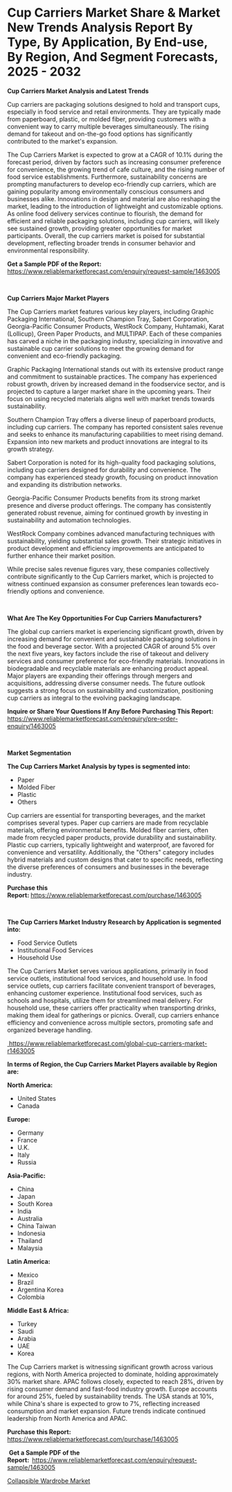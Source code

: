<p><h1>Cup Carriers Market Share & Market New Trends Analysis Report By Type, By Application, By End-use, By Region, And Segment Forecasts, 2025 - 2032</h1></p><p><strong>Cup Carriers Market Analysis and Latest Trends</strong></p>
<p><p>Cup carriers are packaging solutions designed to hold and transport cups, especially in food service and retail environments. They are typically made from paperboard, plastic, or molded fiber, providing customers with a convenient way to carry multiple beverages simultaneously. The rising demand for takeout and on-the-go food options has significantly contributed to the market's expansion.</p><p>The Cup Carriers Market is expected to grow at a CAGR of 10.1% during the forecast period, driven by factors such as increasing consumer preference for convenience, the growing trend of cafe culture, and the rising number of food service establishments. Furthermore, sustainability concerns are prompting manufacturers to develop eco-friendly cup carriers, which are gaining popularity among environmentally conscious consumers and businesses alike. Innovations in design and material are also reshaping the market, leading to the introduction of lightweight and customizable options. As online food delivery services continue to flourish, the demand for efficient and reliable packaging solutions, including cup carriers, will likely see sustained growth, providing greater opportunities for market participants. Overall, the cup carriers market is poised for substantial development, reflecting broader trends in consumer behavior and environmental responsibility.</p></p>
<p><strong>Get a Sample PDF of the Report:&nbsp;</strong> <a href="https://www.reliablemarketforecast.com/enquiry/request-sample/1463005?utm_campaign=1110&utm_medium=2&utm_source=Github&utm_content=ia&utm_term=07022025&utm_id=cup-carriers">https://www.reliablemarketforecast.com/enquiry/request-sample/1463005</a></p>
<p>&nbsp;</p>
<p><strong>Cup Carriers Major Market Players</strong></p>
<p><p>The Cup Carriers market features various key players, including Graphic Packaging International, Southern Champion Tray, Sabert Corporation, Georgia-Pacific Consumer Products, WestRock Company, Huhtamaki, Karat (Lollicup), Green Paper Products, and MULTIPAP. Each of these companies has carved a niche in the packaging industry, specializing in innovative and sustainable cup carrier solutions to meet the growing demand for convenient and eco-friendly packaging.</p><p>Graphic Packaging International stands out with its extensive product range and commitment to sustainable practices. The company has experienced robust growth, driven by increased demand in the foodservice sector, and is projected to capture a larger market share in the upcoming years. Their focus on using recycled materials aligns well with market trends towards sustainability.</p><p>Southern Champion Tray offers a diverse lineup of paperboard products, including cup carriers. The company has reported consistent sales revenue and seeks to enhance its manufacturing capabilities to meet rising demand. Expansion into new markets and product innovations are integral to its growth strategy.</p><p>Sabert Corporation is noted for its high-quality food packaging solutions, including cup carriers designed for durability and convenience. The company has experienced steady growth, focusing on product innovation and expanding its distribution networks.</p><p>Georgia-Pacific Consumer Products benefits from its strong market presence and diverse product offerings. The company has consistently generated robust revenue, aiming for continued growth by investing in sustainability and automation technologies.</p><p>WestRock Company combines advanced manufacturing techniques with sustainability, yielding substantial sales growth. Their strategic initiatives in product development and efficiency improvements are anticipated to further enhance their market position.</p><p>While precise sales revenue figures vary, these companies collectively contribute significantly to the Cup Carriers market, which is projected to witness continued expansion as consumer preferences lean towards eco-friendly options and convenience.</p></p>
<p>&nbsp;</p>
<p><strong>What Are The Key Opportunities For Cup Carriers Manufacturers?</strong></p>
<p><p>The global cup carriers market is experiencing significant growth, driven by increasing demand for convenient and sustainable packaging solutions in the food and beverage sector. With a projected CAGR of around 5% over the next five years, key factors include the rise of takeout and delivery services and consumer preference for eco-friendly materials. Innovations in biodegradable and recyclable materials are enhancing product appeal. Major players are expanding their offerings through mergers and acquisitions, addressing diverse consumer needs. The future outlook suggests a strong focus on sustainability and customization, positioning cup carriers as integral to the evolving packaging landscape.</p></p>
<p><strong>Inquire or Share Your Questions If Any Before Purchasing This Report:</strong> <a href="https://www.reliablemarketforecast.com/enquiry/pre-order-enquiry/1463005?utm_campaign=1110&utm_medium=2&utm_source=Github&utm_content=ia&utm_term=07022025&utm_id=cup-carriers">https://www.reliablemarketforecast.com/enquiry/pre-order-enquiry/1463005</a></p>
<p>&nbsp;</p>
<p><strong>Market Segmentation</strong></p>
<p><strong>The Cup Carriers Market Analysis by types is segmented into:</strong></p>
<p><ul><li>Paper</li><li>Molded Fiber</li><li>Plastic</li><li>Others</li></ul></p>
<p><p>Cup carriers are essential for transporting beverages, and the market comprises several types. Paper cup carriers are made from recyclable materials, offering environmental benefits. Molded fiber carriers, often made from recycled paper products, provide durability and sustainability. Plastic cup carriers, typically lightweight and waterproof, are favored for convenience and versatility. Additionally, the "Others" category includes hybrid materials and custom designs that cater to specific needs, reflecting the diverse preferences of consumers and businesses in the beverage industry.</p></p>
<p><strong>Purchase this Report:&nbsp;</strong><a href="https://www.reliablemarketforecast.com/purchase/1463005?utm_campaign=1110&utm_medium=2&utm_source=Github&utm_content=ia&utm_term=07022025&utm_id=cup-carriers">https://www.reliablemarketforecast.com/purchase/1463005</a></p>
<p>&nbsp;</p>
<p><strong>The Cup Carriers Market Industry Research by Application is segmented into:</strong></p>
<p><ul><li>Food Service Outlets</li><li>Institutional Food Services</li><li>Household Use</li></ul></p>
<p><p>The Cup Carriers Market serves various applications, primarily in food service outlets, institutional food services, and household use. In food service outlets, cup carriers facilitate convenient transport of beverages, enhancing customer experience. Institutional food services, such as schools and hospitals, utilize them for streamlined meal delivery. For household use, these carriers offer practicality when transporting drinks, making them ideal for gatherings or picnics. Overall, cup carriers enhance efficiency and convenience across multiple sectors, promoting safe and organized beverage handling.</p></p>
<p><a href="https://www.reliablemarketforecast.com/global-cup-carriers-market-r1463005?utm_campaign=1110&utm_medium=2&utm_source=Github&utm_content=ia&utm_term=07022025&utm_id=cup-carriers">&nbsp;https://www.reliablemarketforecast.com/global-cup-carriers-market-r1463005</a></p>
<p><strong>In terms of Region, the Cup Carriers Market Players available by Region are:</strong></p>
<p>
    <p> <strong> North America: </strong>
        <ul>
            <li>United States</li>
            <li>Canada</li>
        </ul>
        </p> 
    <p> <strong> Europe: </strong>
        <ul>
            <li>Germany</li>
            <li>France</li>
            <li>U.K.</li>
            <li>Italy</li>
            <li>Russia</li>
        </ul>
        </p> 
    <p> <strong> Asia-Pacific: </strong>
        <ul>
            <li>China</li>
            <li>Japan</li>
            <li>South Korea</li>
            <li>India</li>
            <li>Australia</li>
            <li>China Taiwan</li>
            <li>Indonesia</li>
            <li>Thailand</li>
            <li>Malaysia</li>
        </ul>
        </p> 
    <p> <strong> Latin America: </strong>
        <ul>
            <li>Mexico</li>
            <li>Brazil</li>
            <li>Argentina Korea</li>
            <li>Colombia</li>
        </ul>
        </p> 
    <p> <strong> Middle East & Africa: </strong>
        <ul>
            <li>Turkey</li>
            <li>Saudi</li>
            <li>Arabia</li>
            <li>UAE</li>
            <li>Korea</li>
        </ul>
    </p>
    </p>
<p><p>The Cup Carriers market is witnessing significant growth across various regions, with North America projected to dominate, holding approximately 30% market share. APAC follows closely, expected to reach 28%, driven by rising consumer demand and fast-food industry growth. Europe accounts for around 25%, fueled by sustainability trends. The USA stands at 10%, while China's share is expected to grow to 7%, reflecting increased consumption and market expansion. Future trends indicate continued leadership from North America and APAC.</p></p>
<p><strong>Purchase this Report: </strong><a href="https://www.reliablemarketforecast.com/purchase/1463005?utm_campaign=1110&utm_medium=2&utm_source=Github&utm_content=ia&utm_term=07022025&utm_id=cup-carriers">https://www.reliablemarketforecast.com/purchase/1463005</a></p>
<p>&nbsp;<strong>Get a Sample PDF of the Report:&nbsp;&nbsp;</strong><a href="https://www.reliablemarketforecast.com/enquiry/request-sample/1463005?utm_campaign=1110&utm_medium=2&utm_source=Github&utm_content=ia&utm_term=07022025&utm_id=cup-carriers">https://www.reliablemarketforecast.com/enquiry/request-sample/1463005</a></p>
<p><strong></strong></p>
<p><p><a href="https://github.com/WillieWoodard/Market-Research-Report-List-7/blob/main/collapsible-wardrobe-market.md?utm_campaign=1110&utm_medium=2&utm_source=Github&utm_content=ia&utm_term=07022025&utm_id=cup-carriers">Collapsible Wardrobe Market</a></p></p>